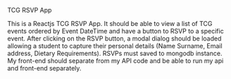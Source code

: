 TCG RSVP App

 This is a Reactjs TCG RSVP App. It  should be able to  view a list of TCG events ordered by Event DateTime and have a button to RSVP to a specific event. After clicking on the RSVP button, a modal dialog should be loaded allowing a student to capture their personal details (Name Surname, Email address, Dietary Requirements). RSVPs must saved to mongodb instance. My front-end should separate from my  API code and  be able to run my api and front-end separately.